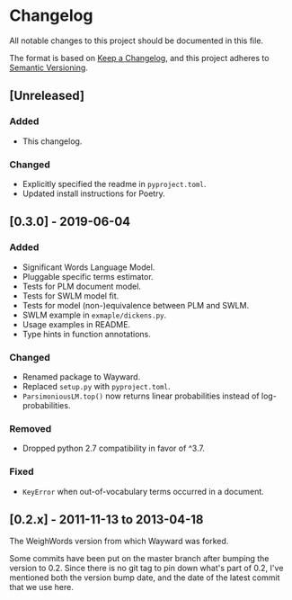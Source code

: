# Changelog
All notable changes to this project should be documented in this file.

The format is based on [Keep a Changelog](https://keepachangelog.com/en/1.0.0/),
and this project adheres to [Semantic Versioning](https://semver.org/spec/v2.0.0.html).

## [Unreleased]

### Added

- This changelog.

### Changed

- Explicitly specified the readme in `pyproject.toml`.
- Updated install instructions for Poetry.


## [0.3.0] - 2019-06-04

### Added

- Significant Words Language Model.
- Pluggable specific terms estimator.
- Tests for PLM document model.
- Tests for SWLM model fit.
- Tests for model (non-)equivalence between PLM and SWLM.
- SWLM example in `exmaple/dickens.py`.
- Usage examples in README.
- Type hints in function annotations.

### Changed

- Renamed package to Wayward.
- Replaced `setup.py` with `pyproject.toml`.
- `ParsimoniousLM.top()` now returns linear probabilities instead of log-probabilities.

### Removed

- Dropped python 2.7 compatibility in favor of ^3.7.

### Fixed

- `KeyError` when out-of-vocabulary terms occurred in a document.

## [0.2.x] - 2011-11-13 to 2013-04-18

The WeighWords version from which Wayward was forked.

Some commits have been put on the master branch after bumping the version to 0.2.
Since there is no git tag to pin down what's part of 0.2, I've mentioned both the
version bump date, and the date of the latest commit that we use here.
